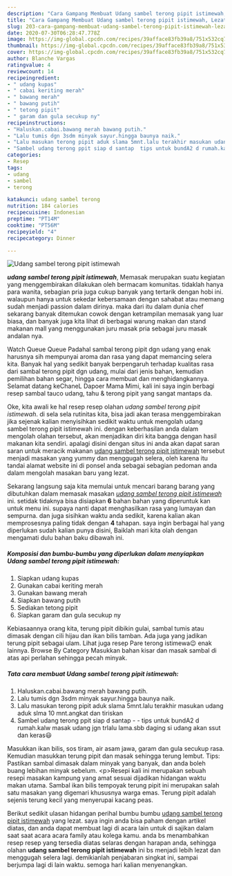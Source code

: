 ```yaml
---
description: "Cara Gampang Membuat Udang sambel terong pipit istimewah, Lezat Sekali"
title: "Cara Gampang Membuat Udang sambel terong pipit istimewah, Lezat Sekali"
slug: 203-cara-gampang-membuat-udang-sambel-terong-pipit-istimewah-lezat-sekali
date: 2020-07-30T06:28:47.778Z
image: https://img-global.cpcdn.com/recipes/39afface83fb39a8/751x532cq70/udang-sambel-terong-pipit-istimewah-foto-resep-utama.jpg
thumbnail: https://img-global.cpcdn.com/recipes/39afface83fb39a8/751x532cq70/udang-sambel-terong-pipit-istimewah-foto-resep-utama.jpg
cover: https://img-global.cpcdn.com/recipes/39afface83fb39a8/751x532cq70/udang-sambel-terong-pipit-istimewah-foto-resep-utama.jpg
author: Blanche Vargas
ratingvalue: 4
reviewcount: 14
recipeingredient:
- " udang kupas"
- " cabai keriting merah"
- " bawang merah"
- " bawang putih"
- " tetong pipit"
- " garam dan gula secukup ny"
recipeinstructions:
- "Haluskan.cabai.bawang merah bawang putih."
- "Lalu tumis dgn 3sdm minyak sayur.hingga baunya naik."
- "Lalu masukan terong pipit aduk slama 5mnt.lalu terakhir masukan udang aduk slma 10 mnt.angkat dan tiriskan"
- "Sambel udang terong ppit siap d santap  tips untuk bundA2 d rumah.kalw masak udang jgn trlalu lama.sbb daging si udang akan ssut dan keras😃"
categories:
- Resep
tags:
- udang
- sambel
- terong

katakunci: udang sambel terong 
nutrition: 184 calories
recipecuisine: Indonesian
preptime: "PT14M"
cooktime: "PT56M"
recipeyield: "4"
recipecategory: Dinner

---
```



![Udang sambel terong pipit istimewah](https://img-global.cpcdn.com/recipes/39afface83fb39a8/751x532cq70/udang-sambel-terong-pipit-istimewah-foto-resep-utama.jpg)

<b><i>udang sambel terong pipit istimewah</i></b>, Memasak merupakan suatu kegiatan yang menggembirakan dilakukan oleh bermacam komunitas. tidaklah hanya para wanita, sebagian pria juga cukup banyak yang tertarik dengan hobi ini. walaupun hanya untuk sekedar kebersamaan dengan sahabat atau memang sudah menjadi passion dalam dirinya. maka dari itu dalam dunia chef sekarang banyak ditemukan cowok dengan ketrampilan memasak yang luar biasa, dan banyak juga kita lihat di berbagai warung makan dan stand makanan mall yang menggunakan juru masak pria sebagai juru masak andalan nya.

Watch Queue Queue Padahal sambal terong pipit dgn udang yang enak harusnya sih mempunyai aroma dan rasa yang dapat memancing selera kita. Banyak hal yang sedikit banyak berpengaruh terhadap kualitas rasa dari sambal terong pipit dgn udang, mulai dari jenis bahan, kemudian pemilihan bahan segar, hingga cara membuat dan menghidangkannya. Selamat datang keChaneL Dapoer Mama Mimi, kali ini saya ingin berbagi resep sambal tauco udang, tahu &amp; terong pipit yang sangat mantaps da.

Oke, kita awali ke hal resep resep olahan <i>udang sambel terong pipit istimewah</i>. di sela sela rutinitas kita, bisa jadi akan terasa menggembirakan jika sejenak kalian menyisihkan sedikit waktu untuk mengolah udang sambel terong pipit istimewah ini. dengan keberhasilan anda dalam mengolah olahan tersebut, akan menjadikan diri kita bangga dengan hasil makanan kita sendiri. apalagi disini dengan situs ini anda akan dapat saran saran untuk meracik makanan <u>udang sambel terong pipit istimewah</u> tersebut menjadi masakan yang yummy dan menggugah selera, oleh karena itu tandai alamat website ini di ponsel anda sebagai sebagian pedoman anda dalam mengolah masakan baru yang lezat.


Sekarang langsung saja kita memulai untuk mencari barang barang yang dibutuhkan dalam memasak masakan <u><i>udang sambel terong pipit istimewah</i></u> ini. setidak tidaknya bisa disiapkan <b>6</b> bahan bahan yang diperuntuk kan untuk menu ini. supaya nanti dapat menghasilkan rasa yang lumayan dan sempurna. dan juga sisihkan waktu anda sedikit, karena kalian akan memprosesnya paling tidak dengan <b>4</b> tahapan. saya ingin berbagai hal yang diperlukan sudah kalian punya disini, Baiklah mari kita olah dengan mengamati dulu bahan baku dibawah ini.

<!--inarticleads1-->

##### Komposisi dan bumbu-bumbu yang diperlukan dalam menyiapkan Udang sambel terong pipit istimewah:

1. Siapkan  udang kupas
1. Gunakan  cabai keriting merah
1. Gunakan  bawang merah
1. Siapkan  bawang putih
1. Sediakan  tetong pipit
1. Siapkan  garam dan gula secukup ny


Kebiasaannya orang kita, terung pipit dibikin gulai, sambal tumis atau dimasak dengan cili hijau dan ikan bilis tamban. Ada juga yang jadikan terung pipit sebagai ulam. Lihat juga resep Pare terong istimewa😉 enak lainnya. Browse By Category Masukkan bahan kisar dan masak sambal di atas api perlahan sehingga pecah minyak. 

<!--inarticleads2-->

##### Tata cara membuat Udang sambel terong pipit istimewah:

1. Haluskan.cabai.bawang merah bawang putih.
1. Lalu tumis dgn 3sdm minyak sayur.hingga baunya naik.
1. Lalu masukan terong pipit aduk slama 5mnt.lalu terakhir masukan udang aduk slma 10 mnt.angkat dan tiriskan
1. Sambel udang terong ppit siap d santap -  - tips untuk bundA2 d rumah.kalw masak udang jgn trlalu lama.sbb daging si udang akan ssut dan keras😃


Masukkan ikan bilis, sos tiram, air asam jawa, garam dan gula secukup rasa. Kemudian masukkan terung pipit dan masak sehingga terung lembut. Tips: Pastikan sambal dimasak dalam minyak yang banyak, dan anda boleh buang lebihan minyak sebelum. &lt;p&gt;Resepi kali ini merupakan sebuah resepi masakan kampung yang amat sesuai dijadikan hidangan waktu makan utama. Sambal ikan bilis tempoyak terung pipit ini merupakan salah satu masakan yang digemari khususnya warga emas. Terung pipit adalah sejenis terung kecil yang menyerupai kacang peas. 

Berikut sedikit ulasan hidangan perihal bumbu bumbu <u>udang sambel terong pipit istimewah</u> yang lezat. saya ingin anda bisa paham dengan artikel diatas, dan anda dapat membuat lagi di acara lain untuk di sajikan dalam saat saat acara acara family atau kolega kamu. anda bs menambahkan resep resep yang tersedia diatas selaras dengan harapan anda, sehingga olahan <b>udang sambel terong pipit istimewah</b> ini bs menjadi lebih lezat dan menggugah selera lagi. demikianlah penjabaran singkat ini, sampai berjumpa lagi di lain waktu. semoga hari kalian menyenangkan.
